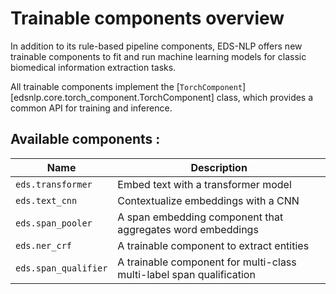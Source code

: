 # Trainable components overview

In addition to its rule-based pipeline components, EDS-NLP offers new trainable components to fit and run machine learning models for classic biomedical information extraction tasks.

All trainable components implement the [`TorchComponent`][edsnlp.core.torch_component.TorchComponent] class, which provides a common API for training and inference.

## Available components :

<!-- --8<-- [start:components] -->

| Name                 | Description                                                          |
|----------------------|----------------------------------------------------------------------|
| `eds.transformer`    | Embed text with a transformer model                                  |
| `eds.text_cnn`       | Contextualize embeddings with a CNN                                  |
| `eds.span_pooler`    | A span embedding component that aggregates word embeddings           |
| `eds.ner_crf`        | A trainable component to extract entities                            |
| `eds.span_qualifier` | A trainable component for multi-class multi-label span qualification |

<!-- --8<-- [end:components] -->
